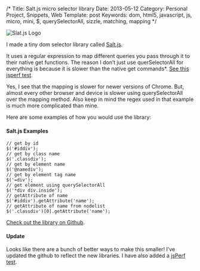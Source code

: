 /*
Title: Salt.js micro selector library
Date: 2013-05-12
Category: Personal Project, Snippets, Web
Template: post
Keywords: dom, html5, javascript, js, micro, mini, $, querySelectorAll, sizzle, matching, mapping
*/

<div class="center">
  <img src="http://localhost:8888/james2doye/content/images/slatjs.png" alt="Slat.js Logo">
</div>

I made a tiny dom selector library called [Salt.js](https://github.com/james2doyle/saltjs "james2doyle/saltjs").

It uses a regular expression to map different queries you pass through it to their native get functions. The reason I don’t just use querSelectorAll for everything is because it is slower than the native get commands*. [See this jsperf test](http://jsperf.com/getelementbyid-vs-queryselector/11).

Yes, I see that the mapping is slower for newer versions of Chrome. But, almost every other browser and device is slower using querySelectorAll over the mapping method. Also keep in mind the regex used in that example is much more complicated than mine.

Here are some examples of how you would use the library:

#### Salt.js Examples

    // get by id
    $('#iddiv');
    // get by class name
    $('.classdiv');
    // get by element name
    $('@namediv');
    // get by element tag name
    $('=div');
    // get element using querySelectorAll
    $('*div div.inside');
    // getAttribute of name
    $('#iddiv').getAttribute('name');
    // getAttribute of name from nodelist
    $('.classdiv')[0].getAttribute('name');

[Check out the library on Github](https://github.com/james2doyle/saltjs "james2doyle/saltjs").

#### Update

Looks like there are a bunch of better ways to make this smaller! I’ve updated the github to reflect the new libraries. I have also added a [jsPerf test](http://jsperf.com/micro-selector-libraries).
